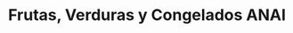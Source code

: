 ---
title: "Frutas, Verduras y Congelados ANAI"
url: /losar-de-la-vera/frutas-verduras-y-congelados-anai/
shop: Gemüse & Obst
---